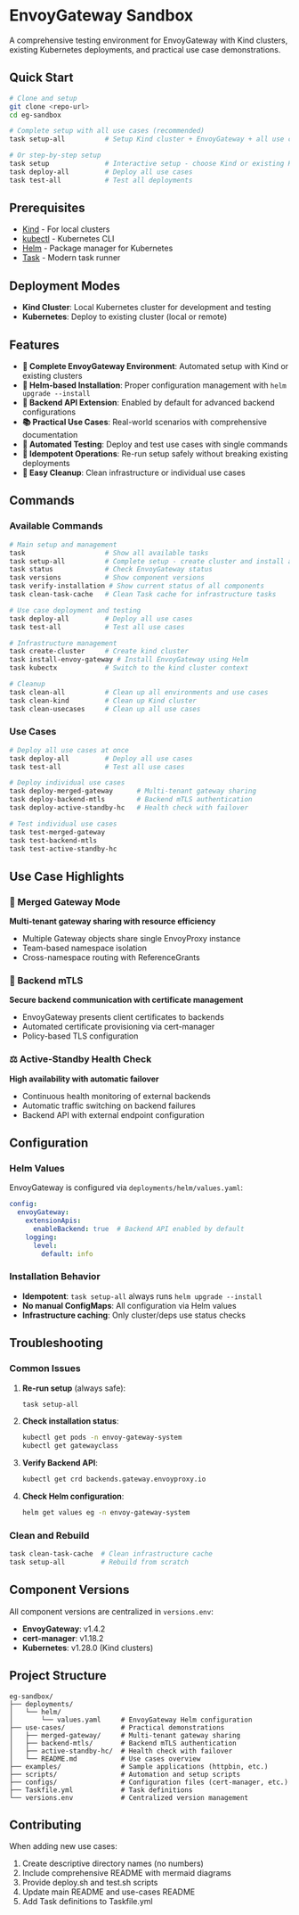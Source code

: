# EnvoyGateway Sandbox

A comprehensive testing environment for EnvoyGateway with Kind clusters, existing Kubernetes deployments, and practical use case demonstrations.

## Quick Start

```bash
# Clone and setup
git clone <repo-url>
cd eg-sandbox

# Complete setup with all use cases (recommended)
task setup-all          # Setup Kind cluster + EnvoyGateway + all use cases

# Or step-by-step setup
task setup              # Interactive setup - choose Kind or existing K8s
task deploy-all         # Deploy all use cases
task test-all           # Test all deployments
```

## Prerequisites

- [Kind](https://kind.sigs.k8s.io/docs/user/quick-start/#installation) - For local clusters
- [kubectl](https://kubernetes.io/docs/tasks/tools/) - Kubernetes CLI
- [Helm](https://helm.sh/docs/intro/install/) - Package manager for Kubernetes
- [Task](https://taskfile.dev/installation/) - Modern task runner

## Deployment Modes

- **Kind Cluster**: Local Kubernetes cluster for development and testing
- **Kubernetes**: Deploy to existing cluster (local or remote)

## Features

- **🚀 Complete EnvoyGateway Environment**: Automated setup with Kind or existing clusters
- **🔧 Helm-based Installation**: Proper configuration management with `helm upgrade --install`
- **🔌 Backend API Extension**: Enabled by default for advanced backend configurations
- **📚 Practical Use Cases**: Real-world scenarios with comprehensive documentation
- **🧪 Automated Testing**: Deploy and test use cases with single commands
- **🔄 Idempotent Operations**: Re-run setup safely without breaking existing deployments
- **🧹 Easy Cleanup**: Clean infrastructure or individual use cases

## Commands

### Available Commands

```bash
# Main setup and management
task                    # Show all available tasks
task setup-all          # Complete setup - create cluster and install all components
task status             # Check EnvoyGateway status
task versions           # Show component versions
task verify-installation # Show current status of all components
task clean-task-cache   # Clean Task cache for infrastructure tasks

# Use case deployment and testing
task deploy-all         # Deploy all use cases
task test-all           # Test all use cases

# Infrastructure management
task create-cluster     # Create kind cluster
task install-envoy-gateway # Install EnvoyGateway using Helm
task kubectx            # Switch to the kind cluster context

# Cleanup
task clean-all          # Clean up all environments and use cases
task clean-kind         # Clean up Kind cluster
task clean-usecases     # Clean up all use cases
```

### Use Cases

```bash
# Deploy all use cases at once
task deploy-all         # Deploy all use cases
task test-all           # Test all use cases

# Deploy individual use cases
task deploy-merged-gateway      # Multi-tenant gateway sharing
task deploy-backend-mtls        # Backend mTLS authentication
task deploy-active-standby-hc   # Health check with failover

# Test individual use cases
task test-merged-gateway
task test-backend-mtls
task test-active-standby-hc
```

## Use Case Highlights

### 🔀 Merged Gateway Mode
**Multi-tenant gateway sharing with resource efficiency**
- Multiple Gateway objects share single EnvoyProxy instance
- Team-based namespace isolation
- Cross-namespace routing with ReferenceGrants

### 🔐 Backend mTLS
**Secure backend communication with certificate management**
- EnvoyGateway presents client certificates to backends
- Automated certificate provisioning via cert-manager
- Policy-based TLS configuration

### ⚖️ Active-Standby Health Check
**High availability with automatic failover**
- Continuous health monitoring of external backends
- Automatic traffic switching on backend failures
- Backend API with external endpoint configuration

## Configuration

### Helm Values
EnvoyGateway is configured via `deployments/helm/values.yaml`:
```yaml
config:
  envoyGateway:
    extensionApis:
      enableBackend: true  # Backend API enabled by default
    logging:
      level:
        default: info
```

### Installation Behavior
- **Idempotent**: `task setup-all` always runs `helm upgrade --install`
- **No manual ConfigMaps**: All configuration via Helm values
- **Infrastructure caching**: Only cluster/deps use status checks

## Troubleshooting

### Common Issues

1. **Re-run setup** (always safe):
   ```bash
   task setup-all
   ```

2. **Check installation status**:
   ```bash
   kubectl get pods -n envoy-gateway-system
   kubectl get gatewayclass
   ```

3. **Verify Backend API**:
   ```bash
   kubectl get crd backends.gateway.envoyproxy.io
   ```

4. **Check Helm configuration**:
   ```bash
   helm get values eg -n envoy-gateway-system
   ```

### Clean and Rebuild

```bash
task clean-task-cache  # Clean infrastructure cache
task setup-all         # Rebuild from scratch
```

## Component Versions

All component versions are centralized in `versions.env`:

- **EnvoyGateway**: v1.4.2
- **cert-manager**: v1.18.2
- **Kubernetes**: v1.28.0 (Kind clusters)

## Project Structure

```
eg-sandbox/
├── deployments/
│   └── helm/
│       └── values.yaml     # EnvoyGateway Helm configuration
├── use-cases/              # Practical demonstrations
│   ├── merged-gateway/     # Multi-tenant gateway sharing
│   ├── backend-mtls/       # Backend mTLS authentication  
│   ├── active-standby-hc/  # Health check with failover
│   └── README.md           # Use cases overview
├── examples/               # Sample applications (httpbin, etc.)
├── scripts/                # Automation and setup scripts
├── configs/                # Configuration files (cert-manager, etc.)
├── Taskfile.yml            # Task definitions
└── versions.env            # Centralized version management
```

## Contributing

When adding new use cases:
1. Create descriptive directory names (no numbers)
2. Include comprehensive README with mermaid diagrams
3. Provide deploy.sh and test.sh scripts
4. Update main README and use-cases README
5. Add Task definitions to Taskfile.yml